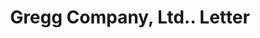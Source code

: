 ---
doi: 10.7916/D82Z2HJF
date_other: '1912'
date_other_textual: '1912'
form: correspondence
genre:
- Letters (correspondence)
name:
- Gregg Company, Ltd.
object_in_context_url: https://biggert.cul.columbia.edu/items/view/ave_biggert_00796
subject_hierarchical_geographic:
- Hackensack, New Jersey, United States
subject_name:
- Gregg Company, Ltd.
title: Gregg Company, Ltd.. Letter
sort_title: Gregg Company, Ltd.. Letter
call_number: ave_biggert_00796
coordinates:
- 40.889398,-74.045698
pid: ave_biggert_00796
identifiers: ave_biggert_00796
thumbnail: false
permalink: /biggert/ave_biggert_00796/
layout: iiif-image-page
---